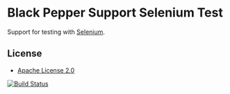 Black Pepper Support Selenium Test
==================================

Support for testing with [Selenium](http://docs.seleniumhq.org/).

License
-------

* [Apache License 2.0](http://www.apache.org/licenses/LICENSE-2.0.html)

[![Build Status](https://travis-ci.org/BlackPepperSoftware/bp-support-selenium-test.svg?branch=master)](https://travis-ci.org/BlackPepperSoftware/bp-support-selenium-test)
